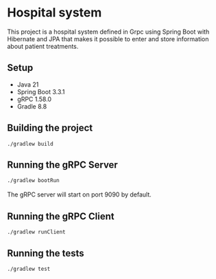 # Hospital system
This project is a hospital system defined in Grpc using Spring Boot with Hibernate and JPA that makes it possible to enter and store information about patient treatments.

## Setup
- Java 21
- Spring Boot 3.3.1
- gRPC 1.58.0
- Gradle 8.8

## Building the project
`./gradlew build`

## Running the gRPC Server
`./gradlew bootRun`
<br><br>The gRPC server will start on port 9090 by default.

## Running the gRPC Client
`./gradlew runClient`

## Running the tests
`./gradlew test`
